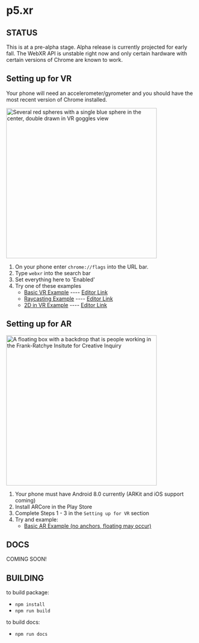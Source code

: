 # p5.xr

## STATUS
This is at a pre-alpha stage. Alpha release is currently projected for early fall. The WebXR API is unstable right now and only certain hardware with certain versions of Chrome are known to work.

## Setting up for VR
Your phone will need an accelerometer/gyrometer and you should have the most recent version of Chrome installed.

<img src = 'https://user-images.githubusercontent.com/10382506/63109079-54a98800-bf56-11e9-8c17-341817f7489c.jpg' alt = 'Several red spheres with a single blue sphere in the center, double drawn in VR goggles view' height = '400' />

1. On your phone enter `chrome://flags` into the URL bar.
2. Type `webxr` into the search bar
3. Set everything here to 'Enabled'
4. Try one of these examples
    - [Basic VR Example](https://editor.p5js.org/stalgiag/present/7RUbTWiOg) ---- [Editor Link](https://editor.p5js.org/stalgiag/sketches/7RUbTWiOg)
    - [Raycasting Example](https://editor.p5js.org/stalgiag/present/xijXG0FOc) ---- [Editor Link](https://editor.p5js.org/stalgiag/sketches/xijXG0FOc)
    - [2D in VR Example](https://editor.p5js.org/stalgiag/present/TOBzS6UP1) ---- [Editor Link](https://editor.p5js.org/stalgiag/sketches/TOBzS6UP1)
    
## Setting up for AR

<img src = 'https://user-images.githubusercontent.com/10382506/63109012-2fb51500-bf56-11e9-9f81-d74d14845b9c.jpg' alt = 'A floating box with a backdrop that is people working in the Frank-Ratchye Insitute for Creative Inquiry' height = '400' />


1. Your phone must have Android 8.0 currently (ARKit and iOS support coming)
2. Install ARCore in the Play Store
3. Complete Steps 1 - 3 in the `Setting up for VR` section
4. Try and example:
    - [Basic AR Example (no anchors, floating may occur)](https://editor.p5js.org/stalgiag/present/1wzwzI2uG)
    
## DOCS

COMING SOON!

## BUILDING

to build package:
- `npm install`
- `npm run build`

to build docs:
- `npm run docs`
